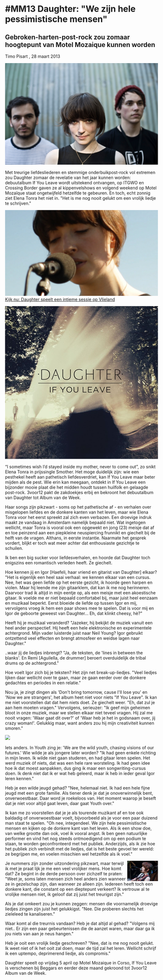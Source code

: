# #MM13 Daughter: "We zijn hele pessimistische mensen" 

## Gebroken-harten-post-rock zou zomaar hoogtepunt van Motel Mozaique kunnen worden

Timo Pisart , 28 maart 2013 

<img src="/Images/daughter1tim.jpg">

Met treurige liefdesliederen en stemmige onderbuikpost-rock vol extremen zou Daughter zomaar de revelatie van het jaar kunnen worden: debuutalbum If You Leave wordt uitstekend ontvangen, op ITGWO en Crossing Border gaven ze al kippenvelshows en volgend weekend op Motel Mozaïque staat ongetwijfeld hetzelfde te gebeuren. En toch, echt zonnig ziet Elena Tonra het niet in. "Het is me nog nooit gelukt om een vrolijk liedje te schrijven." 

[<img src="/Text/Resources/98369.jpg"> Kijk nu: Daughter speelt een intieme sessie op Vlieland](https://3voor12.vpro.nl/speel~WO_VPRO_046766~daughter-in-sessie-op-into-the-great-wide-open~.html)

[<img src="/Text/Resources/ifyouleave_cover.jpg">](https://3voor12.vpro.nl/artikelen/overzicht/2013/Album-van-de-Week/Week-12-Daughter.html)

“I sometimes wish I’d stayed inside my mother, never to come out”, zo snikt Elena Tonra in prijssingle Smother. Het moge duidelijk zijn: wie een pesthekel heeft aan pathetisch liefdesverdriet, kan If You Leave maar beter mijden als de pest. Wie erin kan meegaan, ontdekt in If You Leave een bijzonder mooie plaat die het midden houdt tussen huilfolk en gelaagde post-rock. 3voor12 pakt de zakdoekjes erbij en bekroont het debuutalbum van Daughter tot Album van de Week.


Haar songs zijn pikzwart - soms op het pathetische af - en verhalen over misgelopen liefdes en de donkere kanten van het leven, maar wie Elena Tonra voor het eerst spreekt zal zich even verbazen. Een droevige indruk maakt ze vandaag in Amsterdam namelijk bepaald niet. Wat ingetogen wellicht, maar Tonra is vooral ook een opgewekt en jong (23) meisje dat af en toe peinzend aan een piepkleine neuspiercing frunnikt en giechelt bij de helft van de vragen. Althans, in eerste instantie. Naarmate het gesprek vordert, blijkt er toch wat meer achter dat enthousiaste gezichtje te schuilen.

Ik ben een big sucker voor liefdesverhalen, en hoorde dat Daughter toch enigszins een romantisch verleden heeft.
Ze giechelt.

Hoe kennen jij en Igor [Haefeli, haar vriend en gitarist van Daughter] elkaar?
"Het is eigenlijk een heel saai verhaal: we kennen elkaar van een cursus. Nee, het was geen liefde op het eerste gezicht, ik hoorde geen harpen en violen. Maar hij leende me zijn gitaarklem, dat kan ik me nog herinneren. Daarvoor trad ik altijd in mijn eentje op, als een meisje met een akoestische gitaar. Ik voelde me er niet bepaald comfortabel bij, maar juist heel eenzaam en muzikaal beperkt. Eerst bloeide de liefde op tussen Igor en mij, vervolgens vroeg ik hem een paar shows mee te spelen. Dat is voor mij en Igor de geboorte geweest van Daughter... Eh, dat klinkt cheesy, hè?"

Heeft hij je muzikaal veranderd?
"Jazeker, hij bekijkt de muziek vanuit een heel ander perspectief. Hij heeft een hele elektronische en experimentele achtergrond. Mijn vader luisterde juist naar Neil Young? Igor gebruikt ontzettend veel effecten en brengt atmosfeer en weidse lagen naar Daughter."

..waar jij de liedjes inbrengt?
"Ja, de teksten, de 'lines in between the blanks'. En Remi [Aguilella, de drummer] beroert overduidelijk de tribal drums op de achtergrond."

Hoe voelt Igor zich bij je teksten? Het zijn net break-up-liedjes.
"Veel liedjes lijken daar wellicht over te gaan, maar ze gaan eerder over de donkere gedachtes en periodes in een relatie."

Nou ja, je zingt dingen als 'Don't bring tomorrow, cause I'll lose you' en 'Now we are strangers', het album heet niet voor niets "If You Leave". Ik kan me niet voorstellen dat dat hem niets doet.
Ze giechelt weer. "Eh, dat zul je aan hem moeten vragen." Vervolgens, serieuzer: "Ik geef mijn geheimen bloot in onze muziek, maar we stellen elkaar niet teveel vragen. Hij zal me nooit vragen: 'Waar gaat dit over?' of 'Waar heb je het in godsnaam over, jij crazy woman!'. Gelukkig maar, want anders zou hij mijn creativiteit kunnen smoren."

[<img src="https://i.ytimg.com/vi/uUWrcFpmI5U/sddefault.jpg">](https://www.youtube.com/watch?v=uUWrcFpmI5U)


Iets anders. In Youth zing je: 'We are the wild youth, chasing visions of our futures.' Wie wilde je als jongere later worden?
"Ik had geen enkele richting in mijn leven. Ik wilde niet gaan studeren, en had gitaar leren spelen. Het werd muziek óf niets, dat was een hele rare worsteling. Ik had geen idee hoe ik dat moest aanpakken, dus ging ik maar een songwriting-cursus doen. Ik denk niet dat ik er wat heb geleerd, maar ik heb in ieder geval Igor leren kennen."

Heb je een wilde jeugd gehad?
"Nee, helemaal niet. Ik had een hele fijne jeugd met een grote familie. Als tiener denk je dat je onoverwinnelijk bent, onverwoestbaar. Daar word je roekeloos van. Het moment waarop je beseft dat je níet voor altijd gaat leven, daar gaat Youth over."

Ik kan me zo voorstellen dat je je als tourende muzikant af en toe ook baldadig of onverwoestbaar voelt, bijvoorbeeld als je voor een paar duizend man staat te spelen.
"Oh nee, integendeel. We zijn hele pessimistische mensen en kijken op de donkere kant van het leven. Als ik een show doe, van welke grootte dan ook, voel ik vooral angst. Ik ben geen natuurlijke performer en vind het nog steeds ontmoedigend om op een podium te staan, te worden geconfronteerd met het publiek. Anderzijds, als ik zie hoe het publiek zich verbindt met de liedjes, dat is het beste gevoel ter wereld: ze begrijpen me, en voelen misschien wel hetzelfde als ik voel."

<img src="/Images/Daughter (3).jpg" height=20% width=20% align="right">

Je nummers zijn zonder uitzondering pikzwart, maar terwijl ik met je praat lijk je me een veel vrolijker mens. Hoe komt dat? 
Ze begint in de derde persoon over zichzelf te praten: "Weet je, soms laten mensen zich heel anders zien wanneer ze in gezelschap zijn, dan wanneer ze alleen zijn. Iedereen heeft toch een donkere kant, die constant op een dieptepunt verkeert? Ik vertrouw al te vrolijke mensen niet, ik geloof dat zij juist het treurigst zijn."
<br clear="right"/>

Als je dat omkeert zou je kunnen zeggen: mensen die voornamelijk droevige liedjes zingen zijn juist het gelukkigst.
"Nee. Die proberen slechts het zieleleed te kanaliseren."

Waar komt al die treurnis vandaan? Heb je dat altijd al gehad?
"Volgens mij niet.. Er zijn een paar gebeurtenissen die de aanzet waren, maar daar ga ik jou niets van aan je neus hangen."

Heb je ooit een vrolijk liedje geschreven?
"Nee, dat is me nog nooit gelukt. Ik weet niet of ik het ooit zal doen, maar de tijd zal het leren. Wellicht schrijf ik een uptempo, deprimerend liedje, als compromis."

Daughter speelt op vrijdag 5 april op Motel Mozaique in Corso, If You Leave is verschenen bij Beggars en eerder deze maand gekroond tot 3voor12 Album van de Week.

